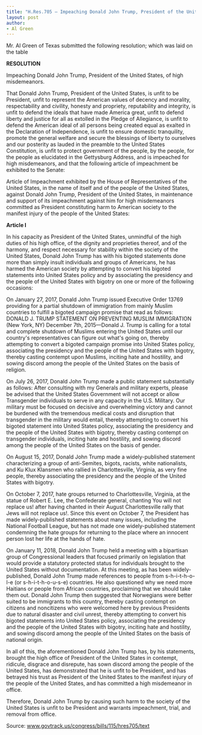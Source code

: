 ```yaml
---
title: "H.Res.705 — Impeaching Donald John Trump, President of the United States, of high misdemeanors"
layout: post
author:
- Al Green
---
```


Mr. Al Green of Texas submitted the following resolution; which was laid on the table

**RESOLUTION**

Impeaching Donald John Trump, President of the United States, of high misdemeanors.

That Donald John Trump, President of the United States, is unfit to be President, unfit to represent the American values of decency and morality, respectability and civility, honesty and propriety, reputability and integrity, is unfit to defend the ideals that have made America great, unfit to defend liberty and justice for all as extolled in the Pledge of Allegiance, is unfit to defend the American ideal of all persons being created equal as exalted in the Declaration of Independence, is unfit to ensure domestic tranquility, promote the general welfare and secure the blessings of liberty to ourselves and our posterity as lauded in the preamble to the United States Constitution, is unfit to protect government of the people, by the people, for the people as elucidated in the Gettysburg Address, and is impeached for high misdemeanors, and that the following article of impeachment be exhibited to the Senate:

Article of Impeachment exhibited by the House of Representatives of the United States, in the name of itself and of the people of the United States, against Donald John Trump, President of the United States, in maintenance and support of its impeachment against him for high misdemeanors committed as President constituting harm to American society to the manifest injury of the people of the United States:

**Article I**

In his capacity as President of the United States, unmindful of the high duties of his high office, of the dignity and proprieties thereof, and of the harmony, and respect necessary for stability within the society of the United States, Donald John Trump has with his bigoted statements done more than simply insult individuals and groups of Americans, he has harmed the American society by attempting to convert his bigoted statements into United States policy and by associating the presidency and the people of the United States with bigotry on one or more of the following occasions:

On January 27, 2017, Donald John Trump issued Executive Order 13769 providing for a partial shutdown of immigration from mainly Muslim countries to fulfill a bigoted campaign promise that read as follows: DONALD J. TRUMP STATEMENT ON PREVENTING MUSLIM IMMIGRATION (New York, NY) December 7th, 2015—Donald J. Trump is calling for a total and complete shutdown of Muslims entering the United States until our country's representatives can figure out what's going on, thereby attempting to convert a bigoted campaign promise into United States policy, associating the presidency and the people of the United States with bigotry, thereby casting contempt upon Muslims, inciting hate and hostility, and sowing discord among the people of the United States on the basis of religion.

On July 26, 2017, Donald John Trump made a public statement substantially as follows: After consulting with my Generals and military experts, please be advised that the United States Government will not accept or allow Transgender individuals to serve in any capacity in the U.S. Military. Our military must be focused on decisive and overwhelming victory and cannot be burdened with the tremendous medical costs and disruption that transgender in the military would entail, thereby attempting to convert his bigoted statement into United States policy, associating the presidency and the people of the United States with bigotry, thereby casting contempt on transgender individuals, inciting hate and hostility, and sowing discord among the people of the United States on the basis of gender.

On August 15, 2017, Donald John Trump made a widely-published statement characterizing a group of anti-Semites, bigots, racists, white nationalists, and Ku Klux Klansmen who rallied in Charlottesville, Virginia, as very fine people, thereby associating the presidency and the people of the United States with bigotry.

On October 7, 2017, hate groups returned to Charlottesville, Virginia, at the statue of Robert E. Lee, the Confederate general, chanting You will not replace us! after having chanted in their August Charlottesville rally that Jews will not replace us!. Since this event on October 7, the President has made widely-published statements about many issues, including the National Football League, but has not made one widely-published statement condemning the hate groups for returning to the place where an innocent person lost her life at the hands of hate.

On January 11, 2018, Donald John Trump held a meeting with a bipartisan group of Congressional leaders that focused primarily on legislation that would provide a statutory protected status for individuals brought to the United States without documentation. At this meeting, as has been widely-published, Donald John Trump made references to people from s-h-i-t-h-o-l-e (or s-h-i-t-h-o-u-s-e) countries. He also questioned why we need more Haitians or people from African countries, proclaiming that we should take them out. Donald John Trump then suggested that Norwegians were better suited to be immigrants to this country, thereby casting contempt on citizens and noncitizens who were welcomed here by previous Presidents due to natural disaster and civil unrest, thereby attempting to convert his bigoted statements into United States policy, associating the presidency and the people of the United States with bigotry, inciting hate and hostility, and sowing discord among the people of the United States on the basis of national origin.

In all of this, the aforementioned Donald John Trump has, by his statements, brought the high office of President of the United States in contempt, ridicule, disgrace and disrepute, has sown discord among the people of the United States, has demonstrated that he is unfit to be President, and has betrayed his trust as President of the United States to the manifest injury of the people of the United States, and has committed a high misdemeanor in office.

Therefore, Donald John Trump by causing such harm to the society of the United States is unfit to be President and warrants impeachment, trial, and removal from office.

Source: www.govtrack.us/congress/bills/115/hres705/text
